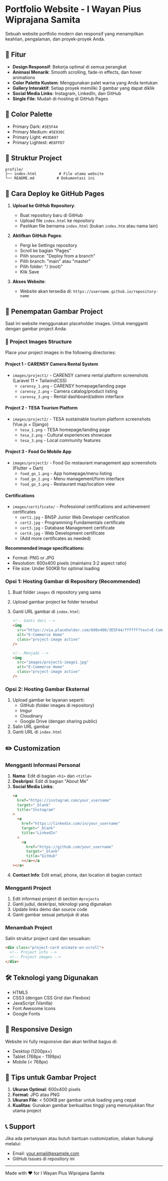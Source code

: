 # Portfolio Website - I Wayan Pius Wiprajana Samita

Sebuah website portfolio modern dan responsif yang menampilkan keahlian, pengalaman, dan proyek-proyek Anda.

## 🌟 Fitur

- **Design Responsif**: Bekerja optimal di semua perangkat
- **Animasi Menarik**: Smooth scrolling, fade-in effects, dan hover animations
- **Color Palette Kustom**: Menggunakan palet warna yang Anda tentukan
- **Gallery Interaktif**: Setiap proyek memiliki 3 gambar yang dapat diklik
- **Social Media Links**: Instagram, LinkedIn, dan GitHub
- **Single File**: Mudah di-hosting di GitHub Pages

## 🎨 Color Palette

- Primary Dark: `#3E5F44`
- Primary Medium: `#5E936C`
- Primary Light: `#93DA97`
- Primary Lightest: `#E8FFD7`

## 📁 Struktur Project

```
profile/
├── index.html          # File utama website
└── README.md          # Dokumentasi ini
```

## 🚀 Cara Deploy ke GitHub Pages

1. **Upload ke GitHub Repository**:

   - Buat repository baru di GitHub
   - Upload file `index.html` ke repository
   - Pastikan file bernama `index.html` (bukan `index.htm` atau nama lain)

2. **Aktifkan GitHub Pages**:

   - Pergi ke Settings repository
   - Scroll ke bagian "Pages"
   - Pilih source: "Deploy from a branch"
   - Pilih branch: "main" atau "master"
   - Pilih folder: "/ (root)"
   - Klik Save

3. **Akses Website**:
   - Website akan tersedia di: `https://username.github.io/repository-name`

## 📸 Penempatan Gambar Project

Saat ini website menggunakan placeholder images. Untuk mengganti dengan gambar project Anda:

### 📁 Project Images Structure

Place your project images in the following directories:

#### Project 1 - CARENSY Camera Rental System

- `images/project1/` - CARENSY camera rental platform screenshots (Laravel 11 + TailwindCSS)
  - `carensy_1.png` - CARENSY homepage/landing page
  - `carensy_2.png` - Camera catalog/product listing
  - `carensy_3.png` - Rental dashboard/admin interface

#### Project 2 - TESA Tourism Platform

- `images/project2/` - TESA sustainable tourism platform screenshots (Vue.js + Django)
  - `tesa_1.png` - TESA homepage/landing page
  - `tesa_2.png` - Cultural experiences showcase
  - `tesa_3.png` - Local community features

#### Project 3 - Food Go Mobile App

- `images/project3/` - Food Go restaurant management app screenshots (Flutter + Dart)
  - `food_go_1.png` - App homepage/menu listing
  - `food_go_2.png` - Menu management/form interface
  - `food_go_3.png` - Restaurant map/location view

#### Certifications

- `images/certificate/` - Professional certifications and achievement certificates
  - `cert1.jpg` - BNSP Junior Web Developer certification
  - `cert2.jpg` - Programming Fundamentals certificate
  - `cert3.jpg` - Database Management certificate
  - `cert4.jpg` - Web Development certificate
  - (Add more certificates as needed)

**Recommended image specifications:**

- Format: PNG or JPG
- Resolution: 600x400 pixels (maintains 3:2 aspect ratio)
- File size: Under 500KB for optimal loading

### Opsi 1: Hosting Gambar di Repository (Recommended)

1. Buat folder `images` di repository yang sama
2. Upload gambar project ke folder tersebut
3. Ganti URL gambar di `index.html`:

   ```html
   <!-- Ganti dari -->
   <img
     src="https://via.placeholder.com/600x400/3E5F44/ffffff?text=E-Commerce+Home"
     alt="E-Commerce Home"
     class="project-image active"
   />

   <!-- Menjadi -->
   <img
     src="images/project1-image1.jpg"
     alt="E-Commerce Home"
     class="project-image active"
   />
   ```

### Opsi 2: Hosting Gambar Eksternal

1. Upload gambar ke layanan seperti:
   - GitHub (folder images di repository)
   - Imgur
   - Cloudinary
   - Google Drive (dengan sharing public)
2. Salin URL gambar
3. Ganti URL di `index.html`

## ✏️ Customization

### Mengganti Informasi Personal

1. **Nama**: Edit di bagian `<h1>` dan `<title>`
2. **Deskripsi**: Edit di bagian "About Me"
3. **Social Media Links**:
   ```html
   <a
     href="https://instagram.com/your_username"
     target="_blank"
     title="Instagram"
   >
     <a
       href="https://linkedin.com/in/your_username"
       target="_blank"
       title="LinkedIn"
     >
       <a
         href="https://github.com/your_username"
         target="_blank"
         title="GitHub"
       ></a></a
   ></a>
   ```
4. **Contact Info**: Edit email, phone, dan location di bagian contact

### Mengganti Project

1. Edit informasi project di section `#projects`
2. Ganti judul, deskripsi, teknologi yang digunakan
3. Update links demo dan source code
4. Ganti gambar sesuai petunjuk di atas

### Menambah Project

Salin struktur project card dan sesuaikan:

```html
<div class="project-card animate-on-scroll">
  <!-- Project info -->
  <!-- Project images -->
</div>
```

## 🛠️ Teknologi yang Digunakan

- HTML5
- CSS3 (dengan CSS Grid dan Flexbox)
- JavaScript (Vanilla)
- Font Awesome Icons
- Google Fonts

## 📱 Responsive Design

Website ini fully responsive dan akan terlihat bagus di:

- Desktop (1200px+)
- Tablet (768px - 1199px)
- Mobile (< 768px)

## 🎯 Tips untuk Gambar Project

1. **Ukuran Optimal**: 600x400 pixels
2. **Format**: JPG atau PNG
3. **Ukuran File**: < 500KB per gambar untuk loading yang cepat
4. **Kualitas**: Gunakan gambar berkualitas tinggi yang menunjukkan fitur utama project

## 📞 Support

Jika ada pertanyaan atau butuh bantuan customization, silakan hubungi melalui:

- Email: your.email@example.com
- GitHub Issues di repository ini

---

Made with ❤️ for I Wayan Pius Wiprajana Samita
